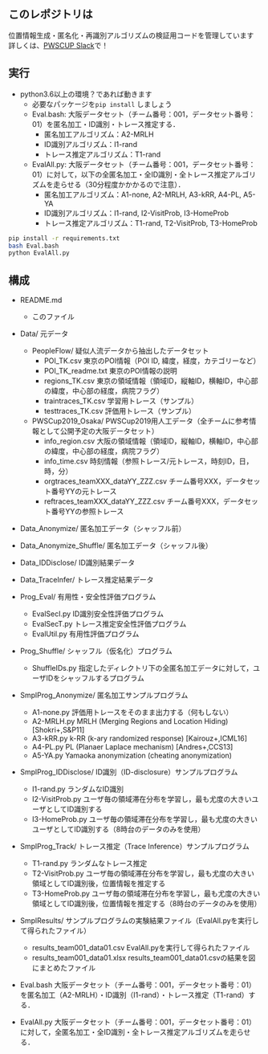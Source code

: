 ## このレポジトリは
位置情報生成・匿名化・再識別アルゴリズムの検証用コードを管理しています
詳しくは、[PWSCUP Slack](https://join.slack.com/t/pwscup/shared_invite/enQtNjIwMjQ4OTgzOTU1LTY4NTA2Y2RiZTA1M2E1MDdhYjg4YjY1MTY3OTFmODdiMTI3NmQxNTBjZjkyZjlkZjEzNzA1OGZjYTA4NTM3Y2I)で！


## 実行
- python3.6以上の環境？であれば動きます
  - 必要なパッケージを``` pip install ``` しましょう
  - Eval.bash: 大阪データセット（チーム番号：001，データセット番号：01）を匿名加工・ID識別・トレース推定する．
    - 匿名加工アルゴリズム：A2-MRLH
    - ID識別アルゴリズム：I1-rand
    - トレース推定アルゴリズム：T1-rand
  - EvalAll.py: 大阪データセット（チーム番号：001，データセット番号：01）に対して，以下の全匿名加工・全ID識別・全トレース推定アルゴリズムを走らせる（30分程度かかかるので注意）．
    - 匿名加工アルゴリズム：A1-none, A2-MRLH, A3-kRR, A4-PL, A5-YA
    - ID識別アルゴリズム：I1-rand, I2-VisitProb, I3-HomeProb
    - トレース推定アルゴリズム：T1-rand, T2-VisitProb, T3-HomeProb

```bash
pip install -r requirements.txt
bash Eval.bash
python EvalAll.py
```

## 構成
- README.md
  - このファイル

- Data/                   元データ
  - PeopleFlow/           疑似人流データから抽出したデータセット
    - POI_TK.csv            東京のPOI情報（POI ID, 緯度，経度，カテゴリーなど）
    - POI_TK_readme.txt     東京のPOI情報の説明
    - regions_TK.csv				東京の領域情報（領域ID，縦軸ID，横軸ID，中心部の緯度，中心部の経度，病院フラグ）
    - traintraces_TK.csv		学習用トレース（サンプル）
    - testtraces_TK.csv			評価用トレース（サンプル）
  - PWSCup2019_Osaka/     PWSCup2019用人工データ（全チームに参考情報として公開予定の大阪データセット）
    - info_region.csv       大阪の領域情報（領域ID，縦軸ID，横軸ID，中心部の緯度，中心部の経度，病院フラグ）
    - info_time.csv         時刻情報（参照トレース/元トレース，時刻ID，日，時，分）
    - orgtraces_teamXXX_dataYY_ZZZ.csv    チーム番号XXX，データセット番号YYの元トレース
    - reftraces_teamXXX_dataYY_ZZZ.csv    チーム番号XXX，データセット番号YYの参照トレース

- Data_Anonymize/				       匿名加工データ（シャッフル前）

- Data_Anonymize_Shuffle/		  匿名加工データ（シャッフル後）

- Data_IDDisclose/            ID識別結果データ

- Data_TraceInfer/            トレース推定結果データ

- Prog_Eval/                有用性・安全性評価プログラム
  - EvalSecI.py						  ID識別安全性評価プログラム
  - EvalSecT.py             トレース推定安全性評価プログラム
  - EvalUtil.py             有用性評価プログラム

- Prog_Shuffle/             シャッフル（仮名化）プログラム
  - ShuffleIDs.py           指定したディレクトリ下の全匿名加工データに対して，ユーザIDをシャッフルするプログラム

- SmplProg_Anonymize/				匿名加工サンプルプログラム
  - A1-none.py					評価用トレースをそのまま出力する（何もしない）
  - A2-MRLH.py					MRLH (Merging Regions and Location Hiding) [Shokri+,S&P11]
  - A3-kRR.py					  k-RR (k-ary randomized response) [Kairouz+,ICML16]
  - A4-PL.py						PL (Planaer Laplace mechanism) [Andres+,CCS13]
  - A5-YA.py						Yamaoka anonymization (cheating anonymization)

- SmplProg_IDDisclose/			ID識別（ID-disclosure）サンプルプログラム
  - I1-rand.py					  ランダムなID識別
  - I2-VisitProb.py				ユーザ毎の領域滞在分布を学習し，最も尤度の大きいユーザとしてID識別する
  - I3-HomeProb.py        ユーザ毎の領域滞在分布を学習し，最も尤度の大きいユーザとしてID識別する（8時台のデータのみを使用）

- SmplProg_Track/					トレース推定（Trace Inference）サンプルプログラム
  - T1-rand.py					  ランダムなトレース推定
  - T2-VisitProb.py				ユーザ毎の領域滞在分布を学習し，最も尤度の大きい領域としてID識別後，位置情報を推定する
  - T3-HomeProb.py        ユーザ毎の領域滞在分布を学習し，最も尤度の大きい領域としてID識別後，位置情報を推定する（8時台のデータのみを使用）

- SmplResults/					サンプルプログラムの実験結果ファイル（EvalAll.pyを実行して得られたファイル）
  - results_team001_data01.csv			EvalAll.pyを実行して得られたファイル
  - results_team001_data01.xlsx			results_team001_data01.csvの結果を図にまとめたファイル

- Eval.bash						大阪データセット（チーム番号：001，データセット番号：01）を匿名加工（A2-MRLH）・ID識別（I1-rand）・トレース推定（T1-rand）する．

- EvalAll.py					大阪データセット（チーム番号：001，データセット番号：01）に対して，全匿名加工・全ID識別・全トレース推定アルゴリズムを走らせる．
